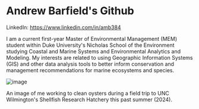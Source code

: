 # Andrew Barfield's Github

LinkedIn: https://www.linkedin.com/in/amb384

I am a current first-year Master of Environmental Management (MEM) student within Duke University's Nicholas School of the Environment studying Coastal and Marine Systems and Environmental Analytics and Modeling. My interests are related to using Geographic Information Systems (GIS) and other data analysis tools to better inform conservation and management recommendations for marine ecosystems and species. 

![image](https://github.com/user-attachments/assets/c59e076a-670d-4285-8f5b-54c695eca0d8)

An image of me working to clean oysters during a field trip to UNC Wilmington's Shellfish Research Hatchery this past summer (2024).
